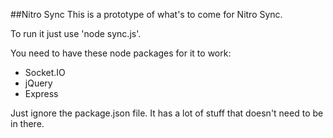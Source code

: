 ##Nitro Sync
This is a prototype of what's to come for Nitro Sync.

To run it just use 'node sync.js'.

You need to have these node packages for it to work:

* Socket.IO
* jQuery
* Express

Just ignore the package.json file. It has a lot of stuff that doesn't need to be in there.